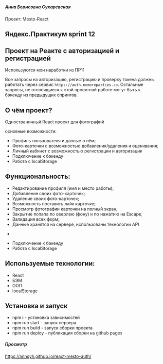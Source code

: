##### Анна Борисовна Сухаревская

Проект: Mesto-React

## Яндекс.Практикум sprint 12  
## Проект на Реакте с авторизацией и регистрацией

Используются мои наработки из ПР11

Все запросы на авторизацию, регистрацию и проверку токена должны работать через сервис `https://auth.nomoreparties.co`. Остальные запросы, не относящиеся к этой проектной работе могут быть к бэкенду из предыдущих спринтов.

## О чём проект?

Одностраничный React проект для фотографий

основные возможности:
- Профиль пользователя и данные о нём;
- Фото-карточки с возможностью добавления/удаления и оценивания;
- Личный кабинет с возможностью регистрации и авторизации
- Подключение к бэкенду
- Pабота с localStorage 

## Функциональность:
- Редактирование профиля (имя и место работы);
- Добавление своих фото-карточек;
- Удаление своих фото-карточек;
- Возможность поставить лайк карточке;
- Просмотр фотографии карточки на полный экран;
- Закрытие попапа по оверлею (фону) и по нажатию на Escape;
- Валидация всех форм;
- Данные хранятся на сервере, использованы технологии API
+
- Подключение к бэкенду
- Pабота с localStorage

## Используемые технологии:
- React
- БЭМ
- ООП
- localStorage


## Установка и запуск
- npm i - установка зависимостей
- npm run start - запуск сервера
- npm run build - запуск сборки проекта
- npm run deploy - публикация сборки на github pages

##### Просмотр
https://annsyh.github.io/react-mesto-auth/
